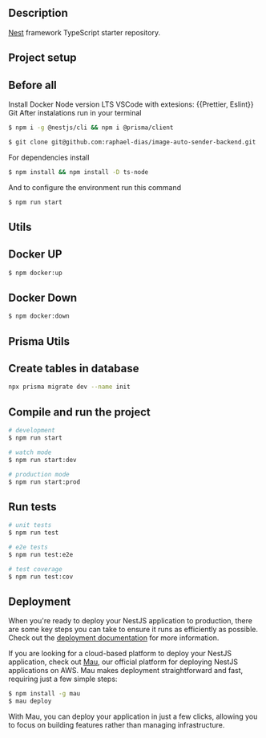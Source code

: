 
## Description

[Nest](https://github.com/nestjs/nest) framework TypeScript starter repository.

## Project setup

## Before all 

Install Docker
Node version LTS 
VSCode with extesions: {{Prettier, Eslint}}
Git 
After instalations run in your terminal 

```bash
$ npm i -g @nestjs/cli && npm i @prisma/client
```

```bash
$ git clone git@github.com:raphael-dias/image-auto-sender-backend.git
```
For dependencies install

```bash
$ npm install && npm install -D ts-node
```
And to configure the environment run this command

```bash
$ npm run start
```

## Utils 
## Docker UP 

```bash
$ npm docker:up
```

## Docker Down

```bash
$ npm docker:down
```

## Prisma Utils

## Create tables in database
```bash
npx prisma migrate dev --name init
```



## Compile and run the project

```bash
# development
$ npm run start

# watch mode
$ npm run start:dev

# production mode
$ npm run start:prod
```

## Run tests

```bash
# unit tests
$ npm run test

# e2e tests
$ npm run test:e2e

# test coverage
$ npm run test:cov
```

## Deployment

When you're ready to deploy your NestJS application to production, there are some key steps you can take to ensure it runs as efficiently as possible. Check out the [deployment documentation](https://docs.nestjs.com/deployment) for more information.

If you are looking for a cloud-based platform to deploy your NestJS application, check out [Mau](https://mau.nestjs.com), our official platform for deploying NestJS applications on AWS. Mau makes deployment straightforward and fast, requiring just a few simple steps:

```bash
$ npm install -g mau
$ mau deploy
```

With Mau, you can deploy your application in just a few clicks, allowing you to focus on building features rather than managing infrastructure.

